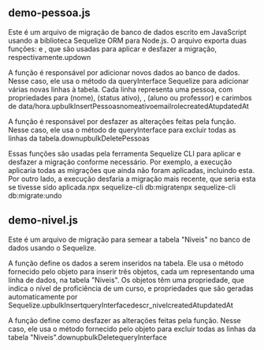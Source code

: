 ## demo-pessoa.js
Este é um arquivo de migração de banco de dados escrito em JavaScript usando a biblioteca Sequelize ORM para Node.js. O arquivo exporta duas funções: e , que são usadas para aplicar e desfazer a migração, respectivamente.updown

A função é responsável por adicionar novos dados ao banco de dados. Nesse caso, ele usa o método da queryInterface Sequelize para adicionar várias novas linhas à tabela. Cada linha representa uma pessoa, com propriedades para (nome), (status ativo), , (aluno ou professor) e carimbos de data/hora.upbulkInsertPessoasnomeativoemailrolecreatedAtupdatedAt

A função é responsável por desfazer as alterações feitas pela função. Nesse caso, ele usa o método de queryInterface para excluir todas as linhas da tabela.downupbulkDeletePessoas

Essas funções são usadas pela ferramenta Sequelize CLI para aplicar e desfazer a migração conforme necessário. Por exemplo, a execução aplicaria todas as migrações que ainda não foram aplicadas, incluindo esta. Por outro lado, a execução desfaria a migração mais recente, que seria esta se tivesse sido aplicada.npx sequelize-cli db:migratenpx sequelize-cli db:migrate:undo


## demo-nivel.js

Este é um arquivo de migração para semear a tabela "Niveis" no banco de dados usando o Sequelize.

A função define os dados a serem inseridos na tabela. Ele usa o método fornecido pelo objeto para inserir três objetos, cada um representando uma linha de dados, na tabela "Niveis". Os objetos têm uma propriedade, que indica o nível de proficiência de um curso, e propriedades que são geradas automaticamente por Sequelize.upbulkInsertqueryInterfacedescr_nivelcreatedAtupdatedAt

A função define como desfazer as alterações feitas pela função. Nesse caso, ele usa o método fornecido pelo objeto para excluir todas as linhas da tabela "Niveis".downupbulkDeletequeryInterface